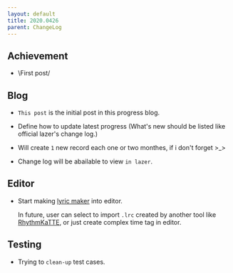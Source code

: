 ```yaml
---
layout: default
title: 2020.0426
parent: ChangeLog
---
```


## Achievement

- \First post/

## Blog

- `This post` is the initial post in this progress blog.

- Define how to update latest progress (What's new should be listed like official lazer's change log.)

- Will create `1` new record each one or two monthes, if i don't forget >_>

- Change log will be abailable to view `in lazer`.

## Editor

- Start making [lyric maker](https://github.com/osu-Karaoke/osu-Karaoke/pull/69) into editor.

    In future, user can select to import `.lrc` created by another tool like [RhythmKaTTE](http://juna-idler.blogspot.com/2016/05/rhythmkatte-version-01.html), or just create complex time tag in editor.


## Testing

- Trying to `clean-up` test cases.
